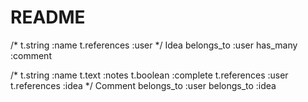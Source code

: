 # README

/*
t.string :name 
t.references :user
*/
Idea
  belongs_to :user
  has_many :comment

/*
t.string :name 
t.text :notes
t.boolean :complete 
t.references :user
t.references :idea
*/
Comment
  belongs_to :user
  belongs_to :idea
```